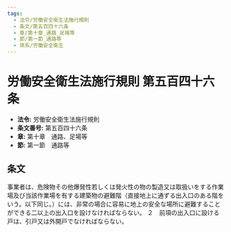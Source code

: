 ```yaml
---
tags:
  - 法令/労働安全衛生法施行規則
  - 条文/第五百四十六条
  - 章/第十章_通路_足場等
  - 節/第一節_通路等
  - 体系/労働安全衛生
---
```

# 労働安全衛生法施行規則 第五百四十六条

- **法令:** 労働安全衛生法施行規則
- **条文番号:** 第五百四十六条
- **章:** 第十章　通路、足場等
- **節:** 第一節　通路等

## 条文
事業者は、危険物その他爆発性若しくは発火性の物の製造又は取扱いをする作業場及び当該作業場を有する建築物の避難階（直接地上に通ずる出入口のある階をいう。以下同じ。）には、非常の場合に容易に地上の安全な場所に避難することができる二以上の出入口を設けなければならない。
２　前項の出入口に設ける戸は、引戸又は外開戸でなければならない。

